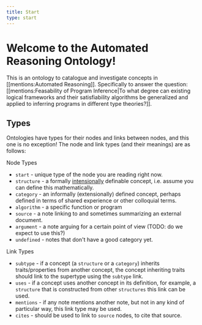 ```yaml
---
title: Start
type: start
---
```


# Welcome to the Automated Reasoning Ontology!

This is an ontology to catalogue and investigate concepts in [[mentions:Automated Reasoning]]. Specifically to answer the question: [[mentions:Feasability of Program Inference|To what degree can existing logical frameworks and their satisfiability algorithms be generalized and applied to inferring programs in different type theories?]].

## Types

Ontologies have types for their nodes and links between nodes, and this one is no exception! The node and link types (and their meanings) are as follows:

Node Types
 - `start` - unique type of the node you are reading right now.
 - `structure` - a formally [intensionally](https://www.lesswrong.com/posts/HsznWM9A7NiuGsp28/extensions-and-intensions) definable concept, i.e. assume you can define this mathematically.
 - `category` - an informally (extensionally) defined concept, perhaps defined in terms of shared experience or other colloquial terms.
 - `algorithm` - a specific function or program
 - `source` - a note linking to and sometimes summarizing an external document.
 - `argument` - a note arguing for a certain point of view (TODO: do we expect to use this?)
 - `undefined` - notes that don't have a good category yet.

Link Types
 - `subtype` - if a concept (a `structure` or a `category`) inherits traits/properties from another concept, the concept inheriting traits should link to the supertype using the `subtype` link.
 - `uses` - if a concept uses another concept in its definition, for example, a `structure` that is constructed from other `structures` this link can be used.
 - `mentions` - if any note mentions another note, but not in any kind of particular way, this link type may be used.
 - `cites` - should be used to link to `source` nodes, to cite that source.

